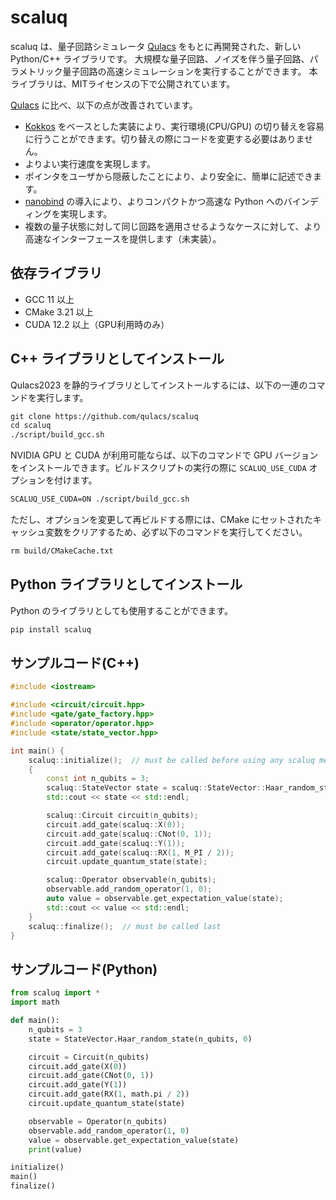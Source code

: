 # scaluq

scaluq は、量子回路シミュレータ [Qulacs](https://github.com/qulacs/qulacs) をもとに再開発された、新しい Python/C++ ライブラリです。
大規模な量子回路、ノイズを伴う量子回路、パラメトリック量子回路の高速シミュレーションを実行することができます。
本ライブラリは、MITライセンスの下で公開されています。

[Qulacs](https://github.com/qulacs/qulacs) に比べ、以下の点が改善されています。

- [Kokkos](https://github.com/kokkos/kokkos) をベースとした実装により、実行環境(CPU/GPU) の切り替えを容易に行うことができます。切り替えの際にコードを変更する必要はありません。
- よりよい実行速度を実現します。
- ポインタをユーザから隠蔽したことにより、より安全に、簡単に記述できます。
- [nanobind](https://github.com/wjakob/nanobind) の導入により、よりコンパクトかつ高速な Python へのバインディングを実現します。
- 複数の量子状態に対して同じ回路を適用させるようなケースに対して、より高速なインターフェースを提供します（未実装）。

## 依存ライブラリ

- GCC 11 以上
- CMake 3.21 以上
- CUDA 12.2 以上（GPU利用時のみ）

## C++ ライブラリとしてインストール

Qulacs2023 を静的ライブラリとしてインストールするには、以下の一連のコマンドを実行します。

```txt
git clone https://github.com/qulacs/scaluq
cd scaluq
./script/build_gcc.sh
```

NVIDIA GPU と CUDA が利用可能ならば、以下のコマンドで GPU バージョンをインストールできます。ビルドスクリプトの実行の際に `SCALUQ_USE_CUDA` オプションを付けます。

```txt
SCALUQ_USE_CUDA=ON ./script/build_gcc.sh
```

ただし、オプションを変更して再ビルドする際には、CMake にセットされたキャッシュ変数をクリアするため、必ず以下のコマンドを実行してください。

```txt
rm build/CMakeCache.txt
```

## Python ライブラリとしてインストール
Python のライブラリとしても使用することができます。
```txt
pip install scaluq
```

## サンプルコード(C++)

```cpp
#include <iostream>

#include <circuit/circuit.hpp>
#include <gate/gate_factory.hpp>
#include <operator/operator.hpp>
#include <state/state_vector.hpp>

int main() {
    scaluq::initialize();  // must be called before using any scaluq methods
    {
        const int n_qubits = 3;
        scaluq::StateVector state = scaluq::StateVector::Haar_random_state(n_qubits, 0);
        std::cout << state << std::endl;

        scaluq::Circuit circuit(n_qubits);
        circuit.add_gate(scaluq::X(0));
        circuit.add_gate(scaluq::CNot(0, 1));
        circuit.add_gate(scaluq::Y(1));
        circuit.add_gate(scaluq::RX(1, M_PI / 2));
        circuit.update_quantum_state(state);

        scaluq::Operator observable(n_qubits);
        observable.add_random_operator(1, 0);
        auto value = observable.get_expectation_value(state);
        std::cout << value << std::endl;
    }
    scaluq::finalize();  // must be called last
}
```

## サンプルコード(Python)

```Python
from scaluq import *
import math

def main():
    n_qubits = 3
    state = StateVector.Haar_random_state(n_qubits, 0)

    circuit = Circuit(n_qubits)
    circuit.add_gate(X(0))
    circuit.add_gate(CNot(0, 1))
    circuit.add_gate(Y(1))
    circuit.add_gate(RX(1, math.pi / 2))
    circuit.update_quantum_state(state)

    observable = Operator(n_qubits)
    observable.add_random_operator(1, 0)
    value = observable.get_expectation_value(state)
    print(value)

initialize()
main()
finalize()
```

